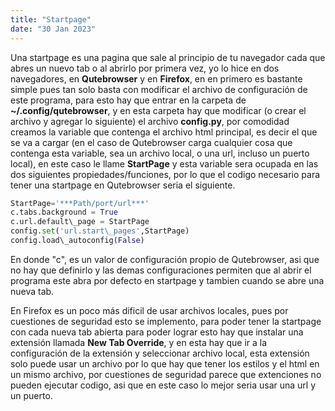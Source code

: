 ```yaml
---
title: "Startpage"
date: "30 Jan 2023"
---
```


 Una startpage es una pagina que sale al principio de tu navegador cada que abres un nuevo tab o al abrirlo por primera vez, yo lo hice en dos navegadores, en **Qutebrowser** y en **Firefox**, en en primero es bastante simple pues tan solo basta con modificar el archivo de configuración de este programa, para esto hay que entrar en la carpeta de **~/.config/qutebrowser**, y en esta carpeta hay que modificar (o crear el archivo y agregar lo siguiente) el archivo **config.py**, por comodidad creamos la variable que contenga el archivo html principal, es decir el que se va a cargar (en el caso de Qutebrowser carga cualquier cosa que contenga esta variable, sea un archivo local, o una url, incluso un puerto local), en este caso le llame **StartPage** y esta variable sera ocupada en las dos siguientes propiedades/funciones, por lo que el codigo necesario para tener una startpage en Qutebrowser seria el siguiente.
 
 ```py
 StartPage='***Path/port/url***'
 c.tabs.background = True
 c.url.default\_page = StartPage
 config.set('url.start\_pages',StartPage)
 config.load\_autoconfig(False)
 ```
 
 En donde "c", es un valor de configuración propio de Qutebrowser, asi que no hay que definirlo y las demas configuraciones permiten que al abrir el programa este abra por defecto en startpage y tambien cuando se abre una nueva tab.
   
  
  

 En Firefox es un poco más dificil de usar archivos locales, pues por cuestiones de seguridad esto se implemento, para poder tener la startpage con cada nueva tab abierta para poder lograr esto hay que instalar una extensión llamada **New Tab Override**, y en esta hay que ir a la configuración de la extensión y seleccionar archivo local, esta extensión solo puede usar un archivo por lo que hay que tener los estilos y el html en un mismo archivo, por cuestiones de seguridad parece que extenciones no pueden ejecutar codigo, asi que en este caso lo mejor seria usar una url y un puerto.
 


